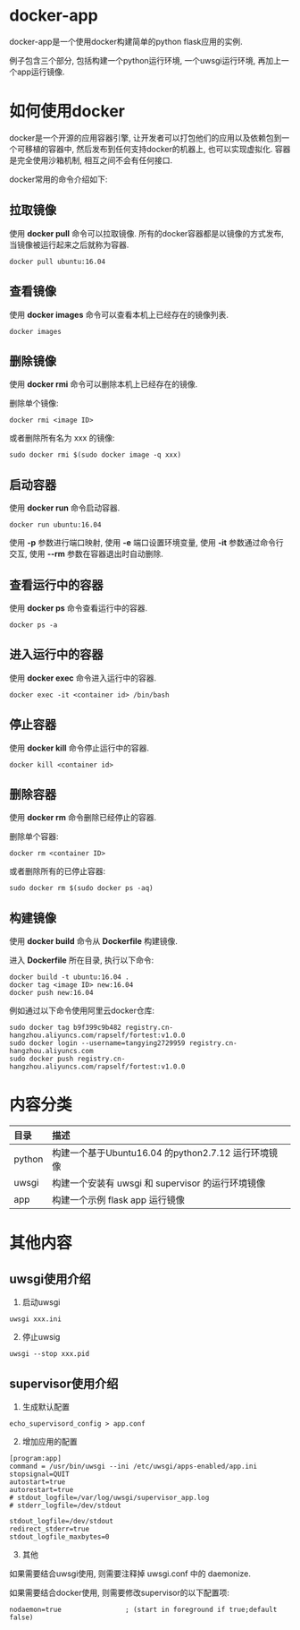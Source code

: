 # docker-app

docker-app是一个使用docker构建简单的python flask应用的实例.

例子包含三个部分, 包括构建一个python运行环境, 一个uwsgi运行环境, 再加上一个app运行镜像.

# 如何使用docker

docker是一个开源的应用容器引擎, 让开发者可以打包他们的应用以及依赖包到一个可移植的容器中, 然后发布到任何支持docker的机器上, 也可以实现虚拟化. 容器是完全使用沙箱机制, 相互之间不会有任何接口.

docker常用的命令介绍如下:

## 拉取镜像 ##

使用 **docker pull** 命令可以拉取镜像. 所有的docker容器都是以镜像的方式发布, 当镜像被运行起来之后就称为容器.

`
docker pull ubuntu:16.04
`

## 查看镜像 ##

使用 **docker images** 命令可以查看本机上已经存在的镜像列表.

`
docker images
`

## 删除镜像 ##

使用 **docker rmi** 命令可以删除本机上已经存在的镜像.

删除单个镜像:

```
docker rmi <image ID>
```

或者删除所有名为 xxx 的镜像:

```
sudo docker rmi $(sudo docker image -q xxx)
```

## 启动容器 ##

使用 **docker run** 命令启动容器.

```
docker run ubuntu:16.04
```

使用 **-p** 参数进行端口映射, 使用 **-e** 端口设置环境变量, 使用 **-it** 参数通过命令行交互, 使用 **--rm** 参数在容器退出时自动删除.

## 查看运行中的容器 ##

使用 **docker ps** 命令查看运行中的容器.

```
docker ps -a
```

## 进入运行中的容器 ##

使用 **docker exec** 命令进入运行中的容器.

```
docker exec -it <container id> /bin/bash
```

## 停止容器 ##

使用 **docker kill** 命令停止运行中的容器.

```
docker kill <container id>
```

## 删除容器 ##

使用 **docker rm** 命令删除已经停止的容器.

删除单个容器:

```
docker rm <container ID>
```

或者删除所有的已停止容器:

```
sudo docker rm $(sudo docker ps -aq)
```

## 构建镜像 ##

使用 **docker build** 命令从 **Dockerfile** 构建镜像.

进入 **Dockerfile** 所在目录, 执行以下命令:

```
docker build -t ubuntu:16.04 .
docker tag <image ID> new:16.04
docker push new:16.04
```

例如通过以下命令使用阿里云docker仓库:

```
sudo docker tag b9f399c9b482 registry.cn-hangzhou.aliyuncs.com/rapself/fortest:v1.0.0
sudo docker login --username=tangying2729959 registry.cn-hangzhou.aliyuncs.com 
sudo docker push registry.cn-hangzhou.aliyuncs.com/rapself/fortest:v1.0.0
```


# 内容分类

| 目录 | 描述 |
|:--|:--|
| python | 构建一个基于Ubuntu16.04 的python2.7.12 运行环境镜像 |
| uwsgi | 构建一个安装有 uwsgi 和 supervisor 的运行环境镜像 |
| app | 构建一个示例 flask app 运行镜像 |

# 其他内容 #

## uwsgi使用介绍 ##

1. 启动uwsgi

```
uwsgi xxx.ini
```

2. 停止uwsig

```
uwsgi --stop xxx.pid
```

## supervisor使用介绍 ##

1. 生成默认配置

```
echo_supervisord_config > app.conf
```

2. 增加应用的配置

```
[program:app]
command = /usr/bin/uwsgi --ini /etc/uwsgi/apps-enabled/app.ini
stopsignal=QUIT
autostart=true
autorestart=true
# stdout_logfile=/var/log/uwsgi/supervisor_app.log
# stderr_logfile=/dev/stdout

stdout_logfile=/dev/stdout
redirect_stderr=true
stdout_logfile_maxbytes=0
```

3. 其他

如果需要结合uwsgi使用, 则需要注释掉 uwsgi.conf 中的 daemonize.

如果需要结合docker使用, 则需要修改supervisor的以下配置项:

```
nodaemon=true                ; (start in foreground if true;default false)
```

